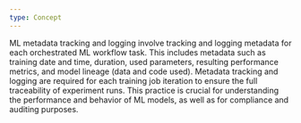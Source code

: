 ```yaml
---
type: Concept
---
```


ML metadata tracking and logging involve tracking and logging metadata for each orchestrated ML workflow task. This includes metadata such as training date and time, duration, used parameters, resulting performance metrics, and model lineage (data and code used). Metadata tracking and logging are required for each training job iteration to ensure the full traceability of experiment runs. This practice is crucial for understanding the performance and behavior of ML models, as well as for compliance and auditing purposes.